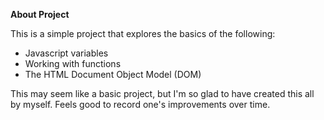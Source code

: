 **About Project**

This is a simple project that explores the basics of the following:

- Javascript variables
- Working with functions
- The HTML Document Object Model (DOM)

This may seem like a basic project, but I'm so glad to have created this all by myself. Feels good to record one's improvements over time.
